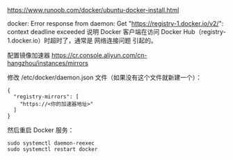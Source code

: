 https://www.runoob.com/docker/ubuntu-docker-install.html

docker: Error response from daemon: Get "https://registry-1.docker.io/v2/": context deadline exceeded
说明 Docker 客户端在访问 Docker Hub（registry-1.docker.io）时超时了，通常是 网络连接问题 引起的。

配置镜像加速器
https://cr.console.aliyun.com/cn-hangzhou/instances/mirrors

修改 /etc/docker/daemon.json 文件（如果没有这个文件就新建一个）：
```
{
  "registry-mirrors": [
    "https://<你的加速器地址>"
  ]
}
```

然后重启 Docker 服务：
```
sudo systemctl daemon-reexec
sudo systemctl restart docker
```
